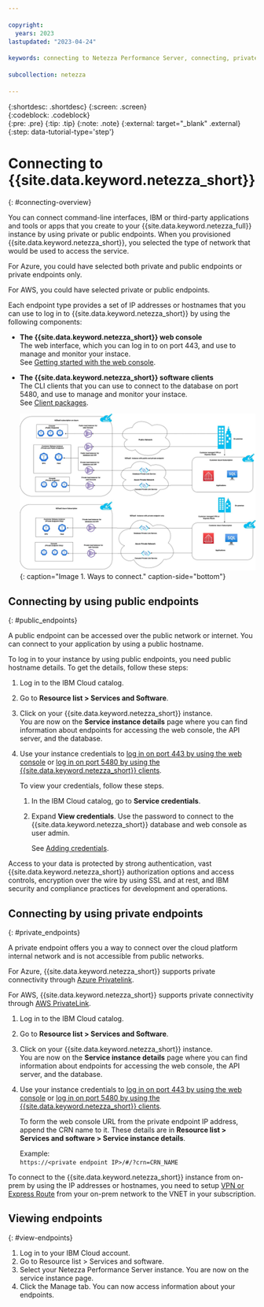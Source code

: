 ```yaml
---

copyright:
  years: 2023
lastupdated: "2023-04-24"

keywords: connecting to Netezza Performance Server, connecting, private endpoint, public endpoint, public and private endpoints, web console,

subcollection: netezza

---
```


{:shortdesc: .shortdesc}
{:screen: .screen}  
{:codeblock: .codeblock}  
{:pre: .pre}
{:tip: .tip}
{:note: .note}
{:external: target="_blank" .external}
{:step: data-tutorial-type='step'}

# Connecting to {{site.data.keyword.netezza_short}}
{: #connecting-overview}

You can connect command-line interfaces, IBM or third-party applications and tools or apps that you create to your {{site.data.keyword.netezza_full}} instance by using private or public endpoints. When you provisioned {{site.data.keyword.netezza_short}}, you selected the type of network that would be used to access the service.  

For Azure, you could have selected both private and public endpoints or private endpoints only. 

For AWS, you could have selected private or public endpoints.

Each endpoint type provides a set of IP addresses or hostnames that you can use to log in to {{site.data.keyword.netezza_short}} by using the following components: 

- **The {{site.data.keyword.netezza_short}} web console**  
   The web interface, which you can log in to on port 443, and use to manage and monitor your instace.  
   See [Getting started with the web console](/docs/netezza?topic=netezza-getstarted-console).

- **The {{site.data.keyword.netezza_short}} software clients**  
   The CLI clients that you can use to connect to the database on port 5480, and use to manage and monitor your instace.  
   See [Client packages](https://www.ibm.com/docs/en/netezza?topic=npsda-installing-client-software-packages-2).

   ![Connectivity options](../images/networking.png){: caption="Image 1. Ways to connect." caption-side="bottom"}

## Connecting by using public endpoints
{: #public_endpoints}

A public endpoint can be accessed over the public network or internet. You can connect to your application by using a public hostname.  

To log in to your instance by using public endpoints, you need public hostname details. To get the details, follow these steps:

1. Log in to the IBM Cloud catalog.
1. Go to **Resource list > Services and Software**.
1. Click on your {{site.data.keyword.netezza_short}} instance.  
   You are now on the **Service instance details** page where you can find information about endpoints for accessing the web console, the API server, and the database. 
1. Use your instance credentials to [log in on port 443 by using the web console](/docs/netezza?topic=netezza-getstarted-console) or [log in on port 5480 by using the {{site.data.keyword.netezza_short}} clients](https://www.ibm.com/docs/en/netezza?topic=npsda-installing-client-software-packages-2).
   
   To view your credentials, follow these steps.

   1. In the IBM Cloud catalog, go to **Service credentials**.
   1. Expand **View credentials**.
      Use the password to connect to the {{site.data.keyword.netezza_short}} database and web console as user admin.

      See [Adding credentials](LINK).

Access to your data is protected by strong authentication, vast {{site.data.keyword.netezza_short}} authorization options and access controls, encryption over the wire by using SSL and at rest, and IBM security and compliance practices for development and operations.

## Connecting by using private endpoints
{: #private_endpoints} 

A private endpoint offers you a way to connect over the cloud platform internal network and is not accessible from public networks.

For Azure, {{site.data.keyword.netezza_short}} supports private connectivity through [Azure Privatelink](https://azure.microsoft.com/en-us/pricing/details/private-link/#overview).  

For AWS, {{site.data.keyword.netezza_short}} supports private connectivity through [AWS PrivateLink](https://docs.aws.amazon.com/vpc/latest/privatelink/what-is-privatelink.html).  

1. Log in to the IBM Cloud catalog.
1. Go to **Resource list > Services and Software**.
1. Click on your {{site.data.keyword.netezza_short}} instance.  
   You are now on the **Service instance details** page where you can find information about endpoints for accessing the web console, the API server, and the database.
1. Use your instance credentials to [log in on port 443 by using the web console](/docs/netezza?topic=netezza-getstarted-console) or [log in on port 5480 by using the {{site.data.keyword.netezza_short}} clients](https://www.ibm.com/docs/en/netezza?topic=npsda-installing-client-software-packages-2).
   
   To form the web console URL from the private endpoint IP address, append the CRN name to it. These details are in **Resource list > Services and software > Service instance details**.

   Example:  
   `https://<private endpoint IP>/#/?crn=CRN_NAME`  

To connect to the {{site.data.keyword.netezza_short}} instance from on-prem by using the IP addresses or hostnames, you need to setup [VPN or Express Route](https://learn.microsoft.com/en-us/azure/architecture/reference-architectures/hybrid-networking/) from your on-prem network to the VNET in your subscription.

## Viewing endpoints
{: #view-endpoints}

1. Log in to your IBM Cloud account.
1. Go to Resource list > Services and software.
1. Select your Netezza Performance Server instance.
   You are now on the service instance page.
1. Click the Manage tab.
   You can now access information about your endpoints.
